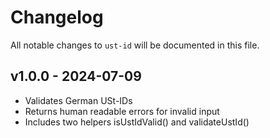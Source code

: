 # Changelog

All notable changes to `ust-id` will be documented in this file.

## v1.0.0 - 2024-07-09

- Validates German USt-IDs
- Returns human readable errors for invalid input
- Includes two helpers isUstIdValid() and validateUstId()

